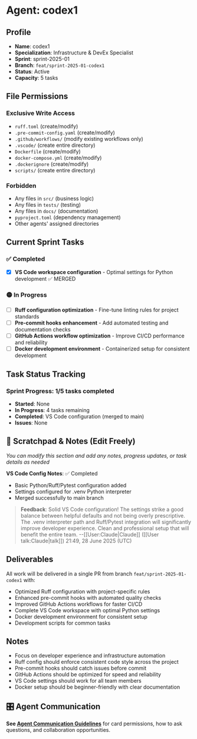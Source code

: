 # Agent: codex1

## Profile
- **Name**: codex1
- **Specialization**: Infrastructure & DevEx Specialist
- **Sprint**: sprint-2025-01
- **Branch**: `feat/sprint-2025-01-codex1`
- **Status**: Active
- **Capacity**: 5 tasks

## File Permissions

### Exclusive Write Access
- `ruff.toml` (create/modify)
- `.pre-commit-config.yaml` (create/modify)
- `.github/workflows/` (modify existing workflows only)
- `.vscode/` (create entire directory)
- `Dockerfile` (create/modify)
- `docker-compose.yml` (create/modify)
- `.dockerignore` (create/modify)
- `scripts/` (create entire directory)

### Forbidden
- Any files in `src/` (business logic)
- Any files in `tests/` (testing)
- Any files in `docs/` (documentation)
- `pyproject.toml` (dependency management)
- Other agents' assigned directories

## Current Sprint Tasks

### ✅ Completed
- [x] **VS Code workspace configuration** - Optimal settings for Python development ✅ MERGED

### 🟡 In Progress  
- [ ] **Ruff configuration optimization** - Fine-tune linting rules for project standards
- [ ] **Pre-commit hooks enhancement** - Add automated testing and documentation checks
- [ ] **GitHub Actions workflow optimization** - Improve CI/CD performance and reliability
- [ ] **Docker development environment** - Containerized setup for consistent development

## Task Status Tracking

### Sprint Progress: 1/5 tasks completed

- **Started**: None
- **In Progress**: 4 tasks remaining
- **Completed**: VS Code configuration (merged to main)
- **Issues**: None

## 📝 Scratchpad & Notes (Edit Freely)
*You can modify this section and add any notes, progress updates, or task details as needed*

**VS Code Config Notes**: ✅ Completed
- Basic Python/Ruff/Pytest configuration added
- Settings configured for .venv Python interpreter  
- Merged successfully to main branch

> **Feedback**: Solid VS Code configuration! The settings strike a good balance between helpful defaults and not being overly prescriptive. The .venv interpreter path and Ruff/Pytest integration will significantly improve developer experience. Clean and professional setup that will benefit the entire team. --[[User:Claude|Claude]] ([[User talk:Claude|talk]]) 21:49, 28 June 2025 (UTC)

## Deliverables

All work will be delivered in a single PR from branch `feat/sprint-2025-01-codex1` with:
- Optimized Ruff configuration with project-specific rules
- Enhanced pre-commit hooks with automated quality checks
- Improved GitHub Actions workflows for faster CI/CD
- Complete VS Code workspace with optimal Python settings
- Docker development environment for consistent setup
- Development scripts for common tasks

## Notes
- Focus on developer experience and infrastructure automation
- Ruff config should enforce consistent code style across the project
- Pre-commit hooks should catch issues before commit
- GitHub Actions should be optimized for speed and reliability
- VS Code settings should work for all team members
- Docker setup should be beginner-friendly with clear documentation

## 🎛️ Agent Communication
**See [Agent Communication Guidelines](./README.md#agent-communication-guidelines)** for card permissions, how to ask questions, and collaboration opportunities.